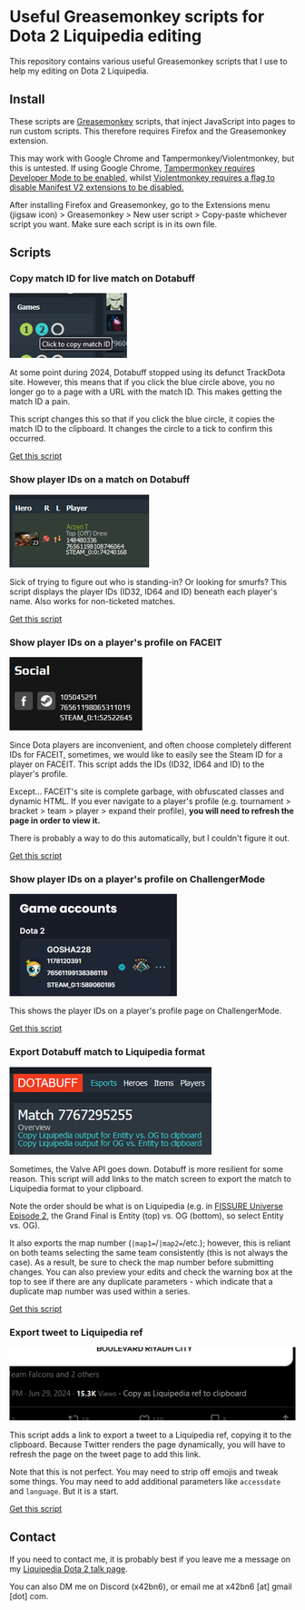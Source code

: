 # Useful Greasemonkey scripts for Dota 2 Liquipedia editing
This repository contains various useful Greasemonkey scripts that I use to help my editing on Dota 2 Liquipedia.

## Install
These scripts are [Greasemonkey](https://addons.mozilla.org/en-GB/firefox/addon/greasemonkey/) scripts, that inject JavaScript into pages to run custom scripts.  This therefore requires Firefox and the Greasemonkey extension.

This may work with Google Chrome and Tampermonkey/Violentmonkey, but this is untested.  If using Google Chrome, [Tampermonkey requires Developer Mode to be enabled](https://github.com/Tampermonkey/tampermonkey/issues/644#issuecomment-2311996579), whilst [Violentmonkey requires a flag to disable Manifest V2 extensions to be disabled.](https://github.com/violentmonkey/violentmonkey/issues/1934)

After installing Firefox and Greasemonkey, go to the Extensions menu (jigsaw icon) &gt; Greasemonkey &gt; New user script &gt; Copy-paste whichever script you want.  Make sure each script is in its own file.

## Scripts
### Copy match ID for live match on Dotabuff
![Live match ID](images/copy-id-for-live-dotabuff-match.png "Live match ID")

At some point during 2024, Dotabuff stopped using its defunct TrackDota site.  However, this means that if you click the blue circle above, you no longer go to a page with a URL with the match ID.  This makes getting the match ID a pain.

This script changes this so that if you click the blue circle, it copies the match ID to the clipboard.  It changes the circle to a tick to confirm this occurred.

[Get this script](copy-id-for-live-dotabuff-match.js)

### Show player IDs on a match on Dotabuff
![Player IDs on Dotabuff](images/dotabuff-player-id-shower.png "Player IDs on Dotabuff")

Sick of trying to figure out who is standing-in?  Or looking for smurfs?  This script displays the player IDs (ID32, ID64 and ID) beneath each player's name.  Also works for non-ticketed matches.

[Get this script](dotabuff-player-id-shower.js)

### Show player IDs on a player's profile on FACEIT
![Player IDs on FACEIT](images/faceit-player-id-shower.png "Player IDs on FACEIT")

Since Dota players are inconvenient, and often choose completely different IDs for FACEIT, sometimes, we would like to easily see the Steam ID for a player on FACEIT.  This script adds the IDs (ID32, ID64 and ID) to the player's profile.

Except...  FACEIT's site is complete garbage, with obfuscated classes and dynamic HTML.  If you ever navigate to a player's profile (e.g. tournament &gt; bracket &gt; team &gt; player &gt; expand their profile), **you will need to refresh the page in order to view it.**

There is probably a way to do this automatically, but I couldn't figure it out.

[Get this script](faceit-player-id-shower.js)

### Show player IDs on a player's profile on ChallengerMode
![Player IDs on ChallengerMode](images/challengermode-id-shower.png "Player IDs on ChallengerMode")

This shows the player IDs on a player's profile page on ChallengerMode.

[Get this script](challengermode-player-id-shower.js)

### Export Dotabuff match to Liquipedia format
![Export Dotabuff to Liquipedia format](images/export-dotabuff-to-liquipedia-format.png "Export Dotabuff to Liquipedia format")

Sometimes, the Valve API goes down.  Dotabuff is more resilient for some reason.  This script will add links to the match screen to export the match to Liquipedia format to your clipboard.

Note the order should be what is on Liquipedia (e.g. in [FISSURE Universe Episode 2](https://liquipedia.net/dota2/FISSURE_Universe/2), the Grand Final is Entity (top) vs. OG (bottom), so select Entity vs. OG).

It also exports the map number (`|map1=`/`|map2=`/etc.); however, this is reliant on both teams selecting the same team consistently (this is not always the case).  As a result, be sure to check the map number before submitting changes.  You can also preview your edits and check the warning box at the top to see if there are any duplicate parameters - which indicate that a duplicate map number was used within a series.

[Get this script](export-dotabuff-to-liquipedia-format.js)

### Export tweet to Liquipedia ref
![Export tweet to Liquipedia ref](images/export-tweet-to-liquipedia-ref.png "Export tweet to Liquipedia ref")

This script adds a link to export a tweet to a Liquipedia ref, copying it to the clipboard.  Because Twitter renders the page dynamically, you will have to refresh the page on the tweet page to add this link.

Note that this is not perfect.  You may need to strip off emojis and tweak some things.  You may need to add additional parameters like `accessdate` and `language`.  But it is a start.

[Get this script](export-tweet-to-liquipedia-ref.js)

## Contact
If you need to contact me, it is probably best if you leave me a message on my [Liquipedia Dota 2 talk page](https://liquipedia.net/dota2/User_talk:X42bn6).

You can also DM me on Discord (x42bn6), or email me at x42bn6 [at] gmail [dot] com.
